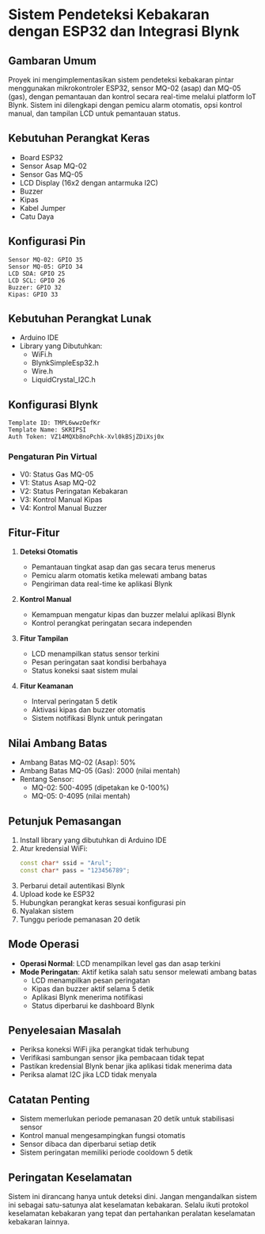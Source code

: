 # Sistem Pendeteksi Kebakaran dengan ESP32 dan Integrasi Blynk

## Gambaran Umum
Proyek ini mengimplementasikan sistem pendeteksi kebakaran pintar menggunakan mikrokontroler ESP32, sensor MQ-02 (asap) dan MQ-05 (gas), dengan pemantauan dan kontrol secara real-time melalui platform IoT Blynk. Sistem ini dilengkapi dengan pemicu alarm otomatis, opsi kontrol manual, dan tampilan LCD untuk pemantauan status.

## Kebutuhan Perangkat Keras
- Board ESP32
- Sensor Asap MQ-02
- Sensor Gas MQ-05
- LCD Display (16x2 dengan antarmuka I2C)
- Buzzer
- Kipas
- Kabel Jumper
- Catu Daya

## Konfigurasi Pin
```
Sensor MQ-02: GPIO 35
Sensor MQ-05: GPIO 34
LCD SDA: GPIO 25
LCD SCL: GPIO 26
Buzzer: GPIO 32
Kipas: GPIO 33
```

## Kebutuhan Perangkat Lunak
- Arduino IDE
- Library yang Dibutuhkan:
  - WiFi.h
  - BlynkSimpleEsp32.h
  - Wire.h
  - LiquidCrystal_I2C.h

## Konfigurasi Blynk
```
Template ID: TMPL6wwzOefKr
Template Name: SKRIPSI
Auth Token: VZ14MQXb8noPchk-Xvl0kBSjZDiXsj0x
```

### Pengaturan Pin Virtual
- V0: Status Gas MQ-05
- V1: Status Asap MQ-02
- V2: Status Peringatan Kebakaran
- V3: Kontrol Manual Kipas
- V4: Kontrol Manual Buzzer

## Fitur-Fitur
1. **Deteksi Otomatis**
   - Pemantauan tingkat asap dan gas secara terus menerus
   - Pemicu alarm otomatis ketika melewati ambang batas
   - Pengiriman data real-time ke aplikasi Blynk

2. **Kontrol Manual**
   - Kemampuan mengatur kipas dan buzzer melalui aplikasi Blynk
   - Kontrol perangkat peringatan secara independen

3. **Fitur Tampilan**
   - LCD menampilkan status sensor terkini
   - Pesan peringatan saat kondisi berbahaya
   - Status koneksi saat sistem mulai

4. **Fitur Keamanan**
   - Interval peringatan 5 detik
   - Aktivasi kipas dan buzzer otomatis
   - Sistem notifikasi Blynk untuk peringatan

## Nilai Ambang Batas
- Ambang Batas MQ-02 (Asap): 50%
- Ambang Batas MQ-05 (Gas): 2000 (nilai mentah)
- Rentang Sensor:
  - MQ-02: 500-4095 (dipetakan ke 0-100%)
  - MQ-05: 0-4095 (nilai mentah)

## Petunjuk Pemasangan
1. Install library yang dibutuhkan di Arduino IDE
2. Atur kredensial WiFi:
   ```cpp
   const char* ssid = "Arul";
   const char* pass = "123456789";
   ```
3. Perbarui detail autentikasi Blynk
4. Upload kode ke ESP32
5. Hubungkan perangkat keras sesuai konfigurasi pin
6. Nyalakan sistem
7. Tunggu periode pemanasan 20 detik

## Mode Operasi
- **Operasi Normal**: LCD menampilkan level gas dan asap terkini
- **Mode Peringatan**: Aktif ketika salah satu sensor melewati ambang batas
  - LCD menampilkan pesan peringatan
  - Kipas dan buzzer aktif selama 5 detik
  - Aplikasi Blynk menerima notifikasi
  - Status diperbarui ke dashboard Blynk

## Penyelesaian Masalah
- Periksa koneksi WiFi jika perangkat tidak terhubung
- Verifikasi sambungan sensor jika pembacaan tidak tepat
- Pastikan kredensial Blynk benar jika aplikasi tidak menerima data
- Periksa alamat I2C jika LCD tidak menyala

## Catatan Penting
- Sistem memerlukan periode pemanasan 20 detik untuk stabilisasi sensor
- Kontrol manual mengesampingkan fungsi otomatis
- Sensor dibaca dan diperbarui setiap detik
- Sistem peringatan memiliki periode cooldown 5 detik

## Peringatan Keselamatan
Sistem ini dirancang hanya untuk deteksi dini. Jangan mengandalkan sistem ini sebagai satu-satunya alat keselamatan kebakaran. Selalu ikuti protokol keselamatan kebakaran yang tepat dan pertahankan peralatan keselamatan kebakaran lainnya.